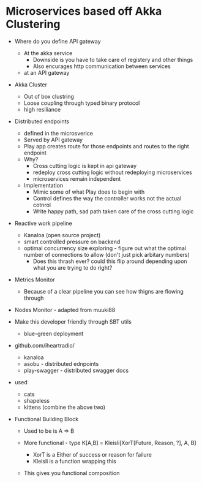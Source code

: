 # Microservices based off Akka Clustering

* Where do you define API gateway
  * At the akka service
    * Downside is you have to take care of registery and other things
    * Also encurages http communication between services
  * at an API gateway

* Akka Cluster
  * Out of box clustring
  * Loose coupling through typed binary protocol
  * high resiliance

* Distributed endpoints 
  * defined in the microsverice
  * Served by API gateway
  * Play app creates route for those endpoints and routes to the right endpoint
  * Why?
    * Cross cutting logic is kept in api gateway
    * redeploy cross cutting logic without redeploying microservices
    * microservices remain independent
  * Implementation
    * Mimic some of what Play does to begin with
    * Control defines the way the controller works not the actual cotnrol
    * Write happy path, sad path taken care of the cross cutting logic

* Reactive work pipeline
  * Kanaloa (open source project)
  * smart controlled pressure on backend
  * optimal concurrency size exploring - figure out what the optimal number of connections to allow (don't just pick arbitary numbers)
    * Does this thrash ever? could this flip around depending upon what you are trying to do right?

* Metrics Monitor
  * Because of a clear pipeline you can see how thigns are flowing through

* Nodes Monitor - adapted from muuki88


* Make this developer friendly through SBT utils
  * blue-green deployment


* github.com/iheartradio/
  * kanaloa
  * asobu - distributed ednpoints
  * play-swagger - distributed swagger docs


* used 
  * cats
  * shapeless
  * kittens (combine the above two)

* Functional Building Block
  * Used to be is A => B
  * More functional - type K[A,B] = Kleisli[XorT[Future, Reason, ?], A, B]
    * XorT is a Either of success or reason for failure
    * Kleisli is a function wrapping this

  * This gives you functional composition
